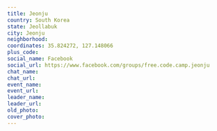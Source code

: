 ```yaml
---
title: Jeonju
country: South Korea
state: Jeollabuk
city: Jeonju
neighborhood: 
coordinates: 35.824272, 127.148066
plus_code:
social_name: Facebook
social_url: https://www.facebook.com/groups/free.code.camp.jeonju
chat_name:
chat_url:
event_name:
event_url:
leader_name:
leader_url:
old_photo: 
cover_photo:
---
```

